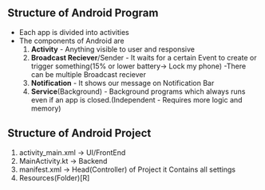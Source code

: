 ## Structure of Android Program
- Each app is divided into activities
- The components of Android are
    1. **Activity** - Anything visible to user and responsive
    2. **Broadcast Reciever**/Sender - It waits for a certain Event to create or trigger something(15% or lower battery-> Lock my phone)
        -There can be multiple Broadcast reciever
    3. **Notification** - It shows our message on Notification Bar 
    4. **Service**(Background) - Background programs which always runs even if an app is closed.(Independent - Requires more logic and memory)

## Structure of Android Project
1. activity_main.xml  -> UI/FrontEnd
2. MainActivity.kt    -> Backend
3. manifest.xml       -> Head(Controller) of Project
                        it Contains all settings
4. Resources(Folder)[R]